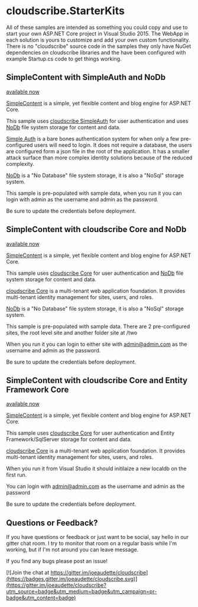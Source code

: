 # cloudscribe.StarterKits

All of these samples are intended as something you could copy and use to start your own ASP.NET Core project in Visual Studio 2015. The WebApp in each solution is yours to customize and add your own custom functionality. There is no "cloudscribe" source code in the samples they only have NuGet dependencies on cloudscribe libraries and the have been configured with example Startup.cs code to get things working.

## SimpleContent with SimpleAuth and NoDb

[available now](https://github.com/joeaudette/cloudscribe.StarterKits/tree/master/SimpleContent-SimpleAuth-nodb)

[SimpleContent](https://github.com/joeaudette/cloudscribe.SimpleContent) is a simple, yet flexible content and blog engine for ASP.NET Core.

This sample uses [cloudscribe SimpleAuth](https://github.com/joeaudette/cloudscribe.Web.SimpleAuth) for user authentication and uses [NoDb](https://github.com/joeaudette/NoDb) file system storage for content and data. 

[Simple Auth](https://github.com/joeaudette/cloudscribe.Web.SimpleAuth) is a bare bones authentication system for when only a few pre-configured users will need to login. It does not require a database, the users are configured form a json file in the root of the application. It has a smaller attack surface than more complex identity solutions because of the reduced complexity.

[NoDb](https://github.com/joeaudette/NoDb) is a "No Database" file system storage, it is also a "NoSql" storage system.

This sample is pre-populated with sample data, when you run it you can login with admin as the username and admin as the password.

Be sure to update the credentials before deployment.


## SimpleContent with cloudscribe Core and NoDb

[available now](https://github.com/joeaudette/cloudscribe.StarterKits/tree/master/SimpleContent-cloudscribecore-nodb)

[SimpleContent](https://github.com/joeaudette/cloudscribe.SimpleContent) is a simple, yet flexible content and blog engine for ASP.NET Core.

This sample uses [cloudscribe Core](https://github.com/joeaudette/cloudscribe) for user authentication and [NoDb](https://github.com/joeaudette/NoDb) file system storage for content and data. 

[cloudscribe Core](https://github.com/joeaudette/cloudscribe) is a multi-tenant web application foundation. It provides multi-tenant identity management for sites, users, and roles.

[NoDb](https://github.com/joeaudette/NoDb) is a "No Database" file system storage, it is also a "NoSql" storage system.

This sample is pre-populated with sample data. There are 2 pre-configured sites, the root level site and another folder site at /two

When you run it you can login to either site with admin@admin.com as the username and admin as the password.

Be sure to update the credentials before deployment.


## SimpleContent with cloudscribe Core and Entity Framework Core

[available now](https://github.com/joeaudette/cloudscribe.StarterKits/tree/master/SimpleContent-cloudscribecore-ef)

[SimpleContent](https://github.com/joeaudette/cloudscribe.SimpleContent) is a simple, yet flexible content and blog engine for ASP.NET Core.

This sample uses [cloudscribe Core](https://github.com/joeaudette/cloudscribe) for user authentication and Entity Framework/SqlServer storage for content and data.

[cloudscribe Core](https://github.com/joeaudette/cloudscribe) is a multi-tenant web application foundation. It provides multi-tenant identity management for sites, users, and roles.

When you run it from Visual Studio it should initilaize a new localdb on the first run. 

You can login with admin@admin.com as the username and admin as the password

Be sure to update the credentials before deployment.


## Questions or Feedback?

If you have questions or feedback or just want to be social, say hello in our gitter chat room. I try to monitor that room on a regular basis while I'm working, but if I'm not around you can leave  message.

If you find any bugs please post an issue!

[![Join the chat at https://gitter.im/joeaudette/cloudscribe](https://badges.gitter.im/joeaudette/cloudscribe.svg)](https://gitter.im/joeaudette/cloudscribe?utm_source=badge&utm_medium=badge&utm_campaign=pr-badge&utm_content=badge)